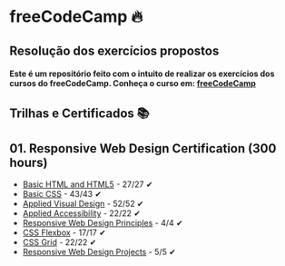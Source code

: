 # freeCodeCamp :fire: 

## Resolução dos exercícios propostos

#### Este é um repositório feito com o intuito de realizar os exercícios dos cursos do freeCodeCamp. Conheça o curso em: [freeCodeCamp](https://www.freecodecamp.org/)

## Trilhas e Certificados :books: 

## 01. Responsive Web Design Certification (300 hours)

- [Basic HTML and HTML5]() - 27/27 ✔
- [Basic CSS]() - 43/43 ✔
- [Applied Visual Design]() - 52/52 ✔
- [Applied Accessibility]() - 22/22 ✔
- [Responsive Web Design Principles]() - 4/4 ✔
- [CSS Flexbox]() - 17/17 ✔
- [CSS Grid]() - 22/22 ✔
- [Responsive Web Design Projects]() - 5/5 ✔